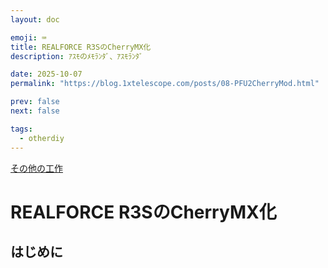```yaml
---
layout: doc

emoji: ⌨️
title: REALFORCE R3SのCherryMX化
description: ｱｽﾓのﾒﾓﾗﾝﾀﾞ、ｱｽﾓﾗﾝﾀﾞ

date: 2025-10-07
permalink: "https://blog.1xtelescope.com/posts/08-PFU2CherryMod.html"

prev: false
next: false

tags:
  - otherdiy
---
```


[その他の工作](../tags/otherdiy)

# REALFORCE R3SのCherryMX化

## はじめに
